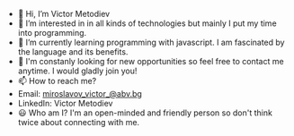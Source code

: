 - 👋 Hi, I’m Victor Metodiev
- 👀 I’m interested in in all kinds of technologies but mainly I put my time into programming.
- 🌱 I’m currently learning programming with javascript. I am fascinated by the language and its benefits.
- 💞️ I'm constanly looking for new opportunities so feel free to contact me anytime. I would gladly join you!
- 📫 How to reach me? 
-  Email: miroslavov_victor_@abv.bg
-  LinkedIn: Victor Metodiev
- 😃 Who am I? I'm an open-minded and friendly person so don't think twice about connecting with me.

<!---
ViktorMetodiev13/ViktorMetodiev13 is a ✨ special ✨ repository because its `README.md` (this file) appears on your GitHub profile.
You can click the Preview link to take a look at your changes.
--->
